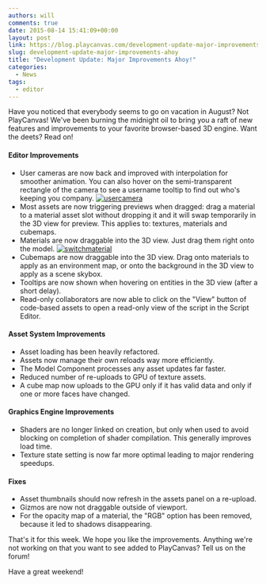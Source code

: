 ```yaml
---
authors: will
comments: true
date: 2015-08-14 15:41:09+00:00
layout: post
link: https://blog.playcanvas.com/development-update-major-improvements-ahoy/
slug: development-update-major-improvements-ahoy
title: "Development Update: Major Improvements Ahoy!"
categories:
  - News
tags:
  - editor
---
```


Have you noticed that everybody seems to go on vacation in August? Not PlayCanvas! We've been burning the midnight oil to bring you a raft of new features and improvements to your favorite browser-based 3D engine. Want the deets? Read on!

#### Editor Improvements

- User cameras are now back and improved with interpolation for smoother animation. You can also hover on the semi-transparent rectangle of the camera to see a username tooltip to find out who's keeping you company.
  [![usercamera](/img/usercamera.gif)](/img/usercamera.gif)
- Most assets are now triggering previews when dragged: drag a material to a material asset slot without dropping it and it will swap temporarily in the 3D view for preview. This applies to: textures, materials and cubemaps.
- Materials are now draggable into the 3D view. Just drag them right onto the model.
  [![switchmaterial](/img/switchmaterial.gif)](/img/switchmaterial.gif)
- Cubemaps are now draggable into the 3D view. Drag onto materials to apply as an environment map, or onto the background in the 3D view to apply as a scene skybox.
- Tooltips are now shown when hovering on entities in the 3D view (after a short delay).
- Read-only collaborators are now able to click on the "View" button of code-based assets to open a read-only view of the script in the Script Editor.

#### Asset System Improvements

- Asset loading has been heavily refactored.
- Assets now manage their own reloads way more efficiently.
- The Model Component processes any asset updates far faster.
- Reduced number of re-uploads to GPU of texture assets.
- A cube map now uploads to the GPU only if it has valid data and only if one or more faces have changed.

#### Graphics Engine Improvements

- Shaders are no longer linked on creation, but only when used to avoid blocking on completion of shader compilation. This generally improves load time.
- Texture state setting is now far more optimal leading to major rendering speedups.

#### Fixes

- Asset thumbnails should now refresh in the assets panel on a re-upload.
- Gizmos are now not draggable outside of viewport.
- For the opacity map of a material, the "RGB" option has been removed, because it led to shadows disappearing.

That's it for this week. We hope you like the improvements. Anything we're not working on that you want to see added to PlayCanvas? Tell us on the forum!

Have a great weekend!
